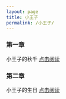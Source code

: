 ```yaml
---
layout: page
title: 小王子
permalink: /小王子/
---
```


### 第一章

小王子的秋千 <a href="https://praguednew.github.io/xiaowangzi-first/"> 点击阅读 </a>

### 第二章

小王子的生日 <a href="https://praguednew.github.io/second/"> 点击阅读 </a>
